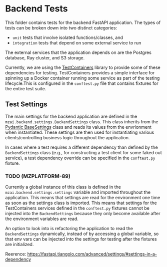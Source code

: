 # Backend Tests

This folder contains tests for the backend FastAPI application.
The types of tests can be broken down into two distinct categories:
- `unit` tests that involve isolated functions/classes, and
- `integration` tests that depend on some external service to run

The external services that the application depends on are 
the Postgres database, Ray cluster, and S3 storage.

Currently, we are using the [TestContainers](https://testcontainers-python.readthedocs.io/en/latest/) library
to provide some of these dependencies for testing.
TestContainers provides a simple interface for spinning up a Docker container running some service
as part of the testing lifecycle.This is configured in the `conftest.py` file
that contains fixtures for the entire test suite.

## Test Settings

The main settings for the backend application are defined in the 
`mzai.backend.settings.BackendSettings` class.
This class inherits from the [Pydantic BaseSettings](https://docs.pydantic.dev/latest/concepts/pydantic_settings/) class and reads its values from the envrionment when instantiated.
These settings are then used for instantiating various clients/controlling business logic
throughout the application.

In cases where a test requires a different dependency than defined by the `BackendSettings` class
(e.g., for constructing a test client for some faked out service),
a test dependency override can be specified in the `conftest.py` fixture.

### TODO (MZPLATFORM-89)

Currently a global instance of this class is defined in the `mzai.backend.settings.settings` variable
and imported throughout the application. This means that settings are read for the environment
one time as soon as the settings class is imported. This means that settings for the TestContainers services defined in the `conftest.py` fixtures cannot be injected into the `BackendSettings` 
because they only become available after the environment variables are read.

An option to look into is refactoring the application to read the `BackendSettings`
dynamically, instead of by accessing a global variable,
so that env vars can be injected into the settings for testing after the fixtures are initialized.

Reerence: https://fastapi.tiangolo.com/advanced/settings/#settings-in-a-dependency

